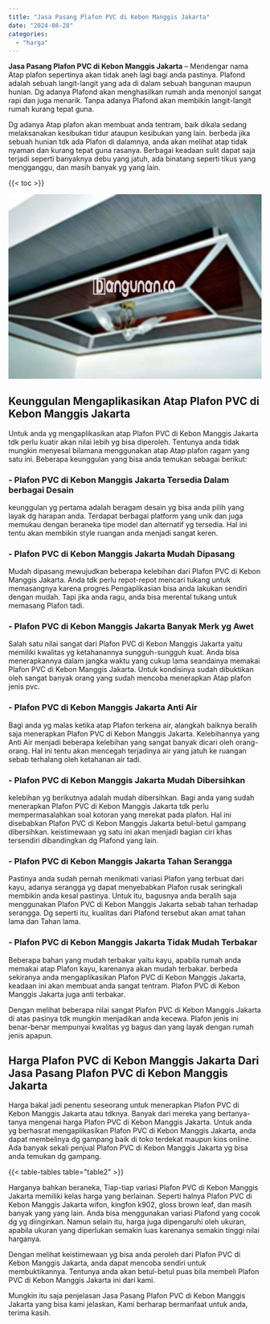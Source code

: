 ```yaml
---
title: "Jasa Pasang Plafon PVC di Kebon Manggis Jakarta"
date: "2024-08-28"
categories: 
  - "harga"
---
```


**Jasa Pasang Plafon PVC di Kebon Manggis Jakarta** – Mendengar nama Atap plafon sepertinya akan tidak aneh lagi bagi anda pastinya. Plafond adalah sebuah langit-langit yang ada di dalam sebuah bangunan maupun hunian. Dg adanya Plafond akan menghasilkan rumah anda menonjol sangat rapi dan juga menarik. Tanpa adanya Plafond akan membikin langit-langit rumah kurang tepat guna.

Dg adanya Atap plafon akan membuat anda tentram, baik dikala sedang melaksanakan kesibukan tidur ataupun kesibukan yang lain. berbeda jika sebuah hunian tdk ada Plafon di dalamnya, anda akan melihat atap tidak nyaman dan kurang tepat guna rasanya. Berbagai keadaan sulit dapat saja terjadi seperti banyaknya debu yang jatuh, ada binatang seperti tikus yang mengganggu, dan masih banyak yg yang lain.

{{< toc >}}

![Jasa Pasang Plafon PVC di Kebon Manggis Jakarta](/images/flafond-pvc-murah21.png)

## Keunggulan Mengaplikasikan Atap Plafon PVC di Kebon Manggis Jakarta

Untuk anda yg mengaplikasikan atap Plafon PVC di Kebon Manggis Jakarta tdk perlu kuatir akan nilai lebih yg bisa diperoleh. Tentunya anda tidak mungkin menyesal bilamana menggunakan atap Atap plafon ragam yang satu ini. Beberapa keunggulan yang bisa anda temukan sebagai berikut:

### \- Plafon PVC di Kebon Manggis Jakarta Tersedia Dalam berbagai Desain

keunggulan yg pertama adalah beragam desain yg bisa anda pilih yang layak dg harapan anda. Terdapat berbagai platform yang unik dan juga memukau dengan beraneka tipe model dan alternatif yg tersedia. Hal ini tentu akan membikin style ruangan anda menjadi sangat keren.

### \- Plafon PVC di Kebon Manggis Jakarta Mudah Dipasang

Mudah dipasang mewujudkan beberapa kelebihan dari Plafon PVC di Kebon Manggis Jakarta. Anda tdk perlu repot-repot mencari tukang untuk memasangnya karena progres Pengaplikasian bisa anda lakukan sendiri dengan mudah. Tapi jika anda ragu, anda bisa merental tukang untuk memasang Plafon tadi.

### \- Plafon PVC di Kebon Manggis Jakarta Banyak Merk yg Awet

Salah satu nilai sangat dari Plafon PVC di Kebon Manggis Jakarta yaitu memiliki kwalitas yg ketahanannya sungguh-sungguh kuat. Anda bisa menerapkannya dalam jangka waktu yang cukup lama seandainya memakai Plafon PVC di Kebon Manggis Jakarta. Untuk kondisinya sudah dibuktikan oleh sangat banyak orang yang sudah mencoba menerapkan Atap plafon jenis pvc.

### \- Plafon PVC di Kebon Manggis Jakarta Anti Air

Bagi anda yg malas ketika atap Plafon terkena air, alangkah baiknya beralih saja menerapkan Plafon PVC di Kebon Manggis Jakarta. Kelebihannya yang Anti Air menjadi beberapa kelebihan yang sangat banyak dicari oleh orang-orang. Hal ini tentu akan mencegah terjadinya air yang jatuh ke ruangan sebab terhalang oleh ketahanan air tadi.

### \- Plafon PVC di Kebon Manggis Jakarta Mudah Dibersihkan

kelebihan yg berikutnya adalah mudah dibersihkan. Bagi anda yang sudah menerapkan Plafon PVC di Kebon Manggis Jakarta tdk perlu mempermasalahkan soal kotoran yang merekat pada plafon. Hal ini disebabkan Plafon PVC di Kebon Manggis Jakarta betul-betul gampang dibersihkan. keistimewaan yg satu ini akan menjadi bagian ciri khas tersendiri dibandingkan dg Plafond yang lain.

### \- Plafon PVC di Kebon Manggis Jakarta Tahan Serangga

Pastinya anda sudah pernah menikmati variasi Plafon yang terbuat dari kayu, adanya serangga yg dapat menyebabkan Plafon rusak seringkali membikin anda kesal pastinya. Untuk itu, bagusnya anda beralih saja menggunakan Plafon PVC di Kebon Manggis Jakarta sebab tahan terhadap serangga. Dg seperti itu, kualitas dari Plafond tersebut akan amat tahan lama dan Tahan lama.

### \- Plafon PVC di Kebon Manggis Jakarta Tidak Mudah Terbakar

Beberapa bahan yang mudah terbakar yaitu kayu, apabila rumah anda memakai atap Plafon kayu, karenanya akan mudah terbakar. berbeda sekiranya anda mengaplikasikan Plafon PVC di Kebon Manggis Jakarta, keadaan ini akan membuat anda sangat tentram. Plafon PVC di Kebon Manggis Jakarta juga anti terbakar.

Dengan melihat beberapa nilai sangat Plafon PVC di Kebon Manggis Jakarta di atas pasinya tdk mungkin menjadikan anda kecewa. Plafon jenis ini benar-benar mempunyai kwalitas yg bagus dan yang layak dengan rumah jenis apapun.

## Harga Plafon PVC di Kebon Manggis Jakarta Dari Jasa Pasang Plafon PVC di Kebon Manggis Jakarta

Harga bakal jadi penentu seseorang untuk menerapkan Plafon PVC di Kebon Manggis Jakarta atau tdknya. Banyak dari mereka yang bertanya-tanya mengenai harga Plafon PVC di Kebon Manggis Jakarta. Untuk anda yg berhasrat mengaplikasikan Plafon PVC di Kebon Manggis Jakarta, anda dapat membelinya dg gampang baik di toko terdekat maupun kios online. Ada banyak sekali penjual Plafon PVC di Kebon Manggis Jakarta yg bisa anda temukan dg gampang.

{{< table-tables table="table2" >}}

Harganya bahkan beraneka, Tiap-tiap variasi Plafon PVC di Kebon Manggis Jakarta memiliki kelas harga yang berlainan. Seperti halnya Plafon PVC di Kebon Manggis Jakarta wifon, kingfon k902, gloss brown leaf, dan masih banyak yang yang lain. Anda bisa menggunakan variasi Plafond yang cocok dg yg diinginkan. Namun selain itu, harga juga dipengaruhi oleh ukuran, apabila ukuran yang diperlukan semakin luas karenanya semakin tinggi nilai harganya.

Dengan melihat keistimewaan yg bisa anda peroleh dari Plafon PVC di Kebon Manggis Jakarta, anda dapat mencoba sendiri untuk membuktikannya. Tentunya anda akan betul-betul puas bila membeli Plafon PVC di Kebon Manggis Jakarta ini dari kami.

Mungkin itu saja penjelasan Jasa Pasang Plafon PVC di Kebon Manggis Jakarta yang bisa kami jelaskan, Kami berharap bermanfaat untuk anda, terima kasih.

